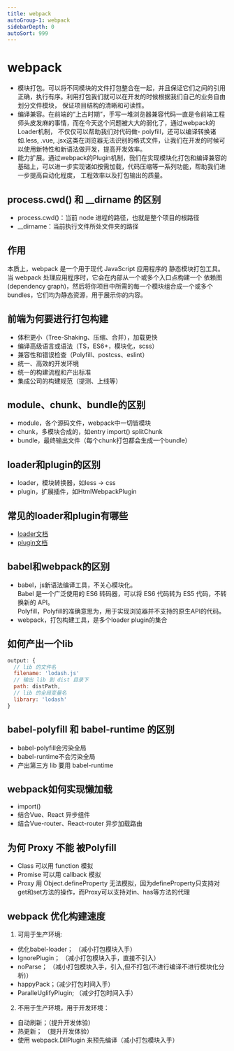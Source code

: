 ```yaml
---
title: webpack
autoGroup-1: webpack
sidebarDepth: 0
autoSort: 999
---
```


# webpack
- 模块打包。可以将不同模块的文件打包整合在一起，并且保证它们之间的引用正确，执行有序。利用打包我们就可以在开发的时候根据我们自己的业务自由划分文件模块，
  保证项目结构的清晰和可读性。
- 编译兼容。在前端的“上古时期”，手写一堆浏览器兼容代码一直是令前端工程师头皮发麻的事情，而在今天这个问题被大大的弱化了，通过webpack的Loader机制，
  不仅仅可以帮助我们对代码做- polyfill，还可以编译转换诸如.less, .vue, .jsx这类在浏览器无法识别的格式文件，让我们在开发的时候可以使用新特性和新语法做开发，提高开发效率。
- 能力扩展。通过webpack的Plugin机制，我们在实现模块化打包和编译兼容的基础上，可以进一步实现诸如按需加载，代码压缩等一系列功能，帮助我们进一步提高自动化程度，
  工程效率以及打包输出的质量。

## process.cwd() 和 __dirname 的区别
- process.cwd()：当前 node 进程的路径，也就是整个项目的根路径
- __dirname：当前执行文件所处文件夹的路径

## 作用
本质上，webpack 是一个用于现代 JavaScript 应用程序的 静态模块打包工具。当 webpack 处理应用程序时，它会在内部从一个或多个入口点构建一个 依赖图(dependency graph)，然后将你项目中所需的每一个模块组合成一个或多个 bundles，它们均为静态资源，用于展示你的内容。   


## 前端为何要进行打包构建
- 体积更小（Tree-Shaking、压缩、合并），加载更快
- 编译高级语言或语法（TS，ES6+，模块化，scss）
- 兼容性和错误检查（Polyfill、postcss、eslint）
- 统一、高效的开发环境
- 统一的构建流程和产出标准
- 集成公司的构建规范（提测、上线等）


## module、chunk、bundle的区别
- module，各个源码文件，webpack中一切皆模块
- chunk，多模块合成的，如entry import() splitChunk
- bundle，最终输出文件（每个chunk打包都会生成一个bundle）


## loader和plugin的区别
- loader，模块转换器，如less -> css
- plugin，扩展插件，如HtmlWebpackPlugin


## 常见的loader和plugin有哪些
- [loader文档](https://webpack.docschina.org/loaders)
- [plugin文档](https://webpack.docschina.org/plugins/)


## babel和webpack的区别
- babel，js新语法编译工具，不关心模块化。    
  Babel 是一个广泛使用的 ES6 转码器，可以将 ES6 代码转为 ES5 代码，不转换新的 API。     
  Polyfill，Polyfill的准确意思为，用于实现浏览器并不支持的原生API的代码。
- webpack，打包构建工具，是多个loader plugin的集合


## 如何产出一个lib
```js
output: {
  // lib 的文件名
  filename: 'lodash.js'
  // 输出 lib 到 dist 目录下
  path: distPath,
  // lib 的全局变量名
  library: 'lodash'
}
```


## babel-polyfill 和 babel-runtime 的区别
- babel-polyfill会污染全局
- babel-runtime不会污染全局
- 产出第三方 lib 要用 babel-runtime


## webpack如何实现懒加载
- import()
- 结合Vue、React 异步组件
- 结合Vue-router、React-router 异步加载路由
  

## 为何 Proxy 不能 被Polyfill
- Class 可以用 function 模拟
- Promise 可以用 callback 模拟 
- Proxy 用 Object.defineProperty 无法模拟，因为defineProperty只支持对get和set方法的操作，而Proxy可以支持对in、has等方法的代理


## webpack 优化构建速度
1. 可用于生产环境:  
- 优化babel-loader； （减小打包模块入手）
- IgnorePlugin； （减小打包模块入手，直接不引入）
- noParse； （减小打包模块入手，引入,但不打包(不进行编译不进行模块化分析)）
- happyPack；（减少打包时间入手）
- ParalleUglifyPlugin; （减少打包时间入手）

2. 不用于生产环境，用于开发环境：   
- 自动刷新；（提升开发体验）
- 热更新； （提升开发体验）
- 使用 webpack.DllPlugin 来预先编译（减小打包模块入手）

